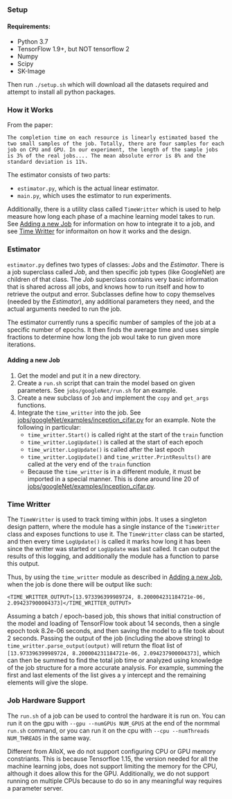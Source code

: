 ### Setup

#### Requirements:

* Python 3.7
* TensorFlow 1.9+, but NOT tensorflow 2
* Numpy
* Scipy
* SK-Image

Then run `./setup.sh` which will download all the datasets required and attempt to install all python packages.

### How it Works

From the paper:
```
The completion time on each resource is linearly estimated based the two small samples of the job. Totally, there are four samples for each job on CPU and GPU. In our experiment, the length of the sample jobs is 3% of the real jobs.... The mean absolute error is 8% and the standard deviation is 11%.
```

The estimator consists of two parts:
* `estimator.py`, which is the actual linear estimator. 
* `main.py`, which uses the estimator to run experiments.

Additionally, there is a utility class called `TimeWritter` which is used to help measure how long each phase of a machine learning model takes to run. See [Adding a new Job](#adding-a-new-job) for information on how to integrate it to a job, and see [Time Writter](#time-writter) for informaiton on how it works and the design.

### Estimator

`estimator.py` defines two types of classes: *Jobs* and the *Estimator*. There is a job superclass called *Job*, and then specific job types (like GoogleNet) are children of that class. The *Job* superclass contains very basic information that is shared across all jobs, and knows how to run itself and how to retrieve the output and error. Subclasses define how to copy themselves (needed by the *Estimator*), any additional parameters they need, and the actual arguments needed to run the job.

The estimator currently runs a specific number of samples of the job at a specific number of epochs. It then finds the average time and uses simple fractions to determine how long the job woul take to run given more iterations. 

#### Adding a new Job

1. Get the model and put it in a new directory.
2. Create a `run.sh` script that can train the model based on given parameters. See `jobs/googleNet/run.sh` for an example.
3. Create a new subclass of `Job` and implement the `copy` and `get_args` functions.
4. Integrate the `time_writter` into the job. See [jobs/googleNet/examples/inception_cifar.py](jobs/googleNet/examples/inception_cifar.py) for an example. Note the following in particular:
	* `time_writter.Start()` is called right at the start of the `train` function
	* `time_writter.LogUpdate()` is called at the start of each epoch
	* `time_writter.LogUpdate()` is called after the last epoch
	* `time_writter.LogUpdate()` and `time_writter.PrintResults()` are called at the very end of the `train` function
	* Because the `time_writter` is in a different module, it must be imported in a special manner. This is done around line 20 of [jobs/googleNet/examples/inception_cifar.py](jobs/googleNet/examples/inception_cifar.py).

### Time Writter

The `TimeWritter` is used to track timing within jobs. It uses a singleton design pattern, where the module has a single instance of the `TimeWritter` class and exposes functions to use it. The `TimeWritter` class can be started, and then every time `LogUpdate()` is called it marks how long it has been since the writter was started or `LogUpdate` was last called. It can output the results of this logging, and additionally the module has a function to parse this output.

Thus, by using the `time_writter` module as described in [Adding a new Job](#adding-a-new-job), when the job is done there will be output like such: 

`<TIME_WRITTER_OUTPUT>[13.973396399989724, 8.200004231184721e-06, 2.094237900004373]</TIME_WRITTER_OUTPUT>`

Assuming a batch / epoch-based job, this shows that initial construction of the model and loading of TensorFlow took about 14 seconds, then a single epoch took 8.2e-06 seconds, and then saving the model to a file took about 2 seconds. Passing the output of the job (including the above string) to `time_writter.parse_output(output)` will return the float list of `[13.973396399989724, 8.200004231184721e-06, 2.094237900004373]`, which can then be summed to find the total job time or analyzed using knowledge of the job structure for a more accurate analysis. For example, summing the first and last elements of the list gives a y intercept and the remaining elements will give the slope. 

### Job Hardware Support

The `run.sh` of a job can be used to control the hardware it is run on. You can run it on the gpu with `--gpu --numGPUs NUM_GPUS` at the end of the normmal `run.sh` command, or you can run it on the cpu with `--cpu --numThreads NUM_THREADS` in the same way. 

Different from AlloX, we do not support configuring CPU or GPU memory constriants. This is because Tensorfloe 1.15, the version needed for all the machine learning jobs, does not support limiting the memory for the CPU, although it does allow this for the GPU. Additionally, we do not support running on multiple CPUs because to do so in any meaningful way requires a parameter server.